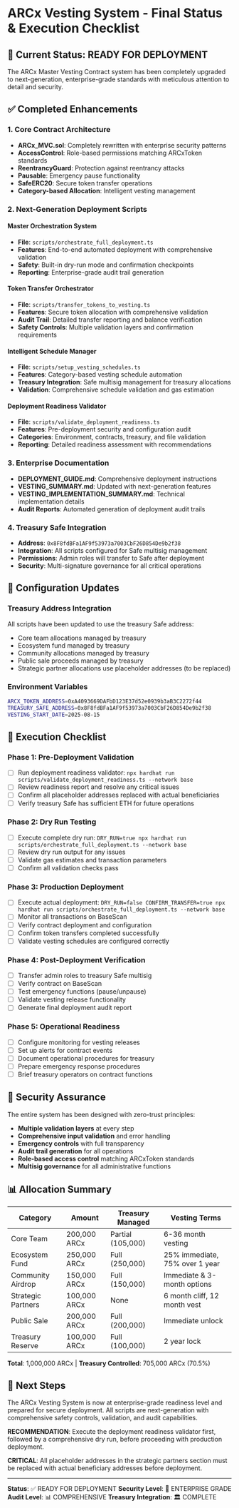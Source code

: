 # ARCx Vesting System - Final Status & Execution Checklist

## 🎯 Current Status: READY FOR DEPLOYMENT

The ARCx Master Vesting Contract system has been completely upgraded to next-generation, enterprise-grade standards with meticulous attention to detail and security.

## ✅ Completed Enhancements

### 1. Core Contract Architecture
- **ARCx_MVC.sol**: Completely rewritten with enterprise security patterns
- **AccessControl**: Role-based permissions matching ARCxToken standards
- **ReentrancyGuard**: Protection against reentrancy attacks
- **Pausable**: Emergency pause functionality
- **SafeERC20**: Secure token transfer operations
- **Category-based Allocation**: Intelligent vesting management

### 2. Next-Generation Deployment Scripts

#### Master Orchestration System
- **File**: `scripts/orchestrate_full_deployment.ts`
- **Features**: End-to-end automated deployment with comprehensive validation
- **Safety**: Built-in dry-run mode and confirmation checkpoints
- **Reporting**: Enterprise-grade audit trail generation

#### Token Transfer Orchestrator
- **File**: `scripts/transfer_tokens_to_vesting.ts`
- **Features**: Secure token allocation with comprehensive validation
- **Audit Trail**: Detailed transfer reporting and balance verification
- **Safety Controls**: Multiple validation layers and confirmation requirements

#### Intelligent Schedule Manager
- **File**: `scripts/setup_vesting_schedules.ts`
- **Features**: Category-based vesting schedule automation
- **Treasury Integration**: Safe multisig management for treasury allocations
- **Validation**: Comprehensive schedule validation and gas estimation

#### Deployment Readiness Validator
- **File**: `scripts/validate_deployment_readiness.ts`
- **Features**: Pre-deployment security and configuration audit
- **Categories**: Environment, contracts, treasury, and file validation
- **Reporting**: Detailed readiness assessment with recommendations

### 3. Enterprise Documentation
- **DEPLOYMENT_GUIDE.md**: Comprehensive deployment instructions
- **VESTING_SUMMARY.md**: Updated with next-generation features
- **VESTING_IMPLEMENTATION_SUMMARY.md**: Technical implementation details
- **Audit Reports**: Automated generation of deployment audit trails

### 4. Treasury Safe Integration
- **Address**: `0x8F8fdBFa1AF9f53973a7003CbF26D854De9b2f38`
- **Integration**: All scripts configured for Safe multisig management
- **Permissions**: Admin roles will transfer to Safe after deployment
- **Security**: Multi-signature governance for all critical operations

## 🔧 Configuration Updates

### Treasury Address Integration
All scripts have been updated to use the treasury Safe address:
- Core team allocations managed by treasury
- Ecosystem fund managed by treasury  
- Community allocations managed by treasury
- Public sale proceeds managed by treasury
- Strategic partner allocations use placeholder addresses (to be replaced)

### Environment Variables
```bash
ARCX_TOKEN_ADDRESS=0xA4093669DAFbD123E37d52e0939b3aB3C2272f44
TREASURY_SAFE_ADDRESS=0x8F8fdBFa1AF9f53973a7003CbF26D854De9b2f38
VESTING_START_DATE=2025-08-15
```

## 🚀 Execution Checklist

### Phase 1: Pre-Deployment Validation
- [ ] Run deployment readiness validator: `npx hardhat run scripts/validate_deployment_readiness.ts --network base`
- [ ] Review readiness report and resolve any critical issues
- [ ] Confirm all placeholder addresses replaced with actual beneficiaries
- [ ] Verify treasury Safe has sufficient ETH for future operations

### Phase 2: Dry Run Testing
- [ ] Execute complete dry run: `DRY_RUN=true npx hardhat run scripts/orchestrate_full_deployment.ts --network base`
- [ ] Review dry run output for any issues
- [ ] Validate gas estimates and transaction parameters
- [ ] Confirm all validation checks pass

### Phase 3: Production Deployment
- [ ] Execute actual deployment: `DRY_RUN=false CONFIRM_TRANSFER=true npx hardhat run scripts/orchestrate_full_deployment.ts --network base`
- [ ] Monitor all transactions on BaseScan
- [ ] Verify contract deployment and configuration
- [ ] Confirm token transfers completed successfully
- [ ] Validate vesting schedules are configured correctly

### Phase 4: Post-Deployment Verification
- [ ] Transfer admin roles to treasury Safe multisig
- [ ] Verify contract on BaseScan
- [ ] Test emergency functions (pause/unpause)
- [ ] Validate vesting release functionality
- [ ] Generate final deployment audit report

### Phase 5: Operational Readiness
- [ ] Configure monitoring for vesting releases
- [ ] Set up alerts for contract events
- [ ] Document operational procedures for treasury
- [ ] Prepare emergency response procedures
- [ ] Brief treasury operators on contract functions

## 🔐 Security Assurance

The entire system has been designed with zero-trust principles:
- **Multiple validation layers** at every step
- **Comprehensive input validation** and error handling
- **Emergency controls** with full transparency
- **Audit trail generation** for all operations
- **Role-based access control** matching ARCxToken standards
- **Multisig governance** for all administrative functions

## 📊 Allocation Summary

| Category | Amount | Treasury Managed | Vesting Terms |
|----------|--------|------------------|---------------|
| Core Team | 200,000 ARCx | Partial (105,000) | 6-36 month vesting |
| Ecosystem Fund | 250,000 ARCx | Full (250,000) | 25% immediate, 75% over 1 year |
| Community Airdrop | 150,000 ARCx | Full (150,000) | Immediate & 3-month options |
| Strategic Partners | 100,000 ARCx | None | 6 month cliff, 12 month vest |
| Public Sale | 200,000 ARCx | Full (200,000) | Immediate unlock |
| Treasury Reserve | 100,000 ARCx | Full (100,000) | 2 year lock |

**Total**: 1,000,000 ARCx | **Treasury Controlled**: 705,000 ARCx (70.5%)

## 🎉 Next Steps

The ARCx Vesting System is now at enterprise-grade readiness level and prepared for secure deployment. All scripts are next-generation with comprehensive safety controls, validation, and audit capabilities.

**RECOMMENDATION**: Execute the deployment readiness validator first, followed by a comprehensive dry run, before proceeding with production deployment.

**CRITICAL**: All placeholder addresses in the strategic partners section must be replaced with actual beneficiary addresses before deployment.

---

**Status**: ✅ READY FOR DEPLOYMENT
**Security Level**: 🔐 ENTERPRISE GRADE  
**Audit Level**: 📊 COMPREHENSIVE
**Treasury Integration**: 🏛️ COMPLETE
